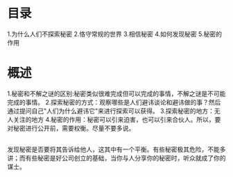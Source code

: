 # 目录
1.为什么人们不探索秘密
2.恪守常规的世界
3.相信秘密
4.如何发现秘密
5.秘密的作用

# 概述
1.秘密和不解之谜的区别:秘密类似很难完成但可以完成的事情，不解之谜是不可能完成的事情。
2.探索秘密的方式：观察哪些是人们避讳谈论和避讳做的事？然后通过提问自己"人们为什么避讳它"来进行探索可以获得。
3.探索秘密的地方：无人关注的地方
4.秘密的作用：秘密可以引来迫害，也可以引来合伙人。所以，要对秘密进行公开前，需要权衡。尽量不要多说。

## 
发现秘密是否要将其告诉给他人，这其中有一个平衡。有些秘密极其危险，不能多讲；而有些秘密是好公司创立的基础，当你与人分享你的秘密时，听众就成了你的谋士。